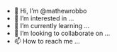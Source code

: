 - 👋 Hi, I’m @mathewrobbo
- 👀 I’m interested in ...
- 🌱 I’m currently learning ...
- 💞️ I’m looking to collaborate on ...
- 📫 How to reach me ...

<!---
mathewrobbo/mathewrobbo is a ✨ special ✨ repository because its `README.md` (this file) appears on your GitHub profile.
You can click the Preview link to take a look at your changes.
--->
